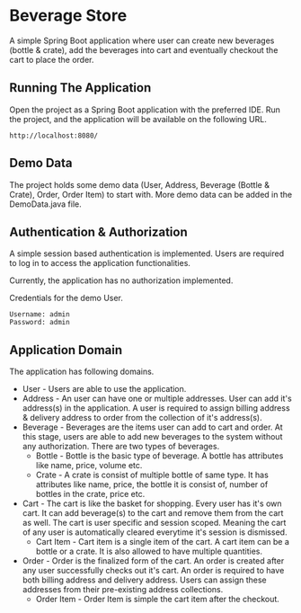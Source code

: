# Beverage Store
A simple Spring Boot application where user can create new beverages (bottle & crate), add the beverages into cart and eventually checkout the cart to place the order. 

## Running The Application
Open the project as a Spring Boot application with the preferred IDE. Run the project, and the application will be available on the following URL.

```
http://localhost:8080/
```

## Demo Data
The project holds some demo data (User, Address, Beverage (Bottle & Crate), Order, Order Item) to start with. More demo data can be added in the DemoData.java file.

## Authentication & Authorization
A simple session based authentication is implemented. Users are required to log in to access the application functionalities.

Currently, the application has no authorization implemented.

Credentials for the demo User. 

```
Username: admin
Password: admin
```

## Application Domain
The application has following domains.

- User - Users are able to use the application.
- Address - An user can have one or multiple addresses. User can add it's address(s) in the application. A user is required to assign billing address & delivery address to order from the collection of it's address(s).
- Beverage - Beverages are the items user can add to cart and order. At this stage, users are able to add new beverages to the system without any authorization. There are two types of beverages.
  - Bottle - Bottle is the basic type of beverage. A bottle has attributes like name, price, volume etc.
  - Crate - A crate is consist of multiple bottle of same type. It has attributes like name, price, the bottle it is consist of, number of bottles in the crate, price etc.
- Cart - The cart is like the basket for shopping. Every user has it's own cart. It can add beverage(s) to the cart and remove them from the cart as well. The cart is user specific and session scoped. Meaning the cart of any user is automatically cleared everytime it's session is dismissed.
    - Cart Item - Cart item is a single item of the cart. A cart item can be a bottle or a crate. It is also allowed to have multiple quantities.
- Order - Order is the finalized form of the cart. An order is created after any user successfully checks out it's cart. An order is required to have both billing address and delivery address. Users can assign these addresses from their pre-existing address collections.
    - Order Item - Order Item is simple the cart item after the checkout.
